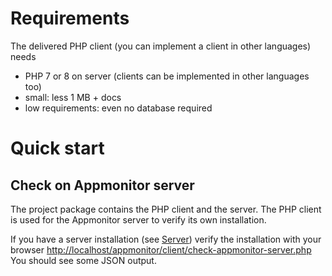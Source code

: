 # Requirements #

The delivered PHP client (you can implement a client in other languages) needs

- PHP 7 or 8 on server (clients can be implemented in other languages too)
- small: less 1 MB + docs
- low requirements: even no database required

# Quick start #

## Check on Appmonitor server ##

The project package contains the PHP client and the server. The PHP client is used for the Appmonitor server to verify its own installation.

If you have a server installation (see [Server](../10_Server/10_Installation.md)) verify the installation with your browser <http://localhost/appmonitor/client/check-appmonitor-server.php> You should see some JSON output.
